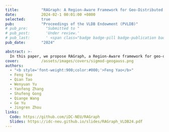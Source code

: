 ```yaml
---
title:          "RAGraph: A Region-Aware Framework for Geo-Distributed Graph Processing"
date:           2024-02-1 00:01:00 +0800
selected:       true
pub:            "Proceedings of the VLDB Endowment (PVLDB)"
# pub_pre:        "Submitted to "
# pub_post:       'Under review.'
# pub_last:       ' <span class="badge badge-pill badge-publication badge-success">Spotlight</span>'
pub_date:       "2024"

abstract: >-
  In this paper, we propose RAGraph, a Region-Aware framework for geo-distributed graph processing. At the core of RAGraph, we design a region-aware graph processing framework that allows advancing inefficient global updates locally and enables sensible coordination-free message interactions. RAGraph also contains an adaptive hierarchical message interaction engine to switch interaction modes adaptively based on network heterogeneity and fluctuation, and a discrepancy-aware message filtering strategy to filter important messages. 
cover:          /assets/images/covers/sigmod-geogauss.png
authors:
  - "<b style='font-weight:900;color:#000;'>Feng Yao</b>"
  - Feng Yao
  - Qian Tao
  - Wenyuan Yu
  - Yanfeng Zhang
  - Shufeng Gong
  - Qiange Wang
  - Ge Yu
  - Jingren Zhou
links:
  Code: https://github.com/iDC-NEU/RAGraph
  Slides: https://idc-neu.github.io/slides/RAGraph_VLDB24.pdf
---
```





